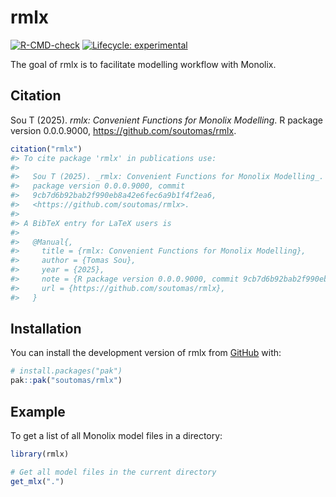 
<!-- README.md is generated from README.Rmd. Please edit that file -->

# rmlx

<!-- badges: start -->

[![R-CMD-check](https://github.com/soutomas/rmlx/actions/workflows/R-CMD-check.yaml/badge.svg)](https://github.com/soutomas/rmlx/actions/workflows/R-CMD-check.yaml)
[![Lifecycle:
experimental](https://img.shields.io/badge/lifecycle-experimental-orange.svg)](https://lifecycle.r-lib.org/articles/stages.html#experimental)
<!-- badges: end -->

The goal of rmlx is to facilitate modelling workflow with Monolix.

## Citation

Sou T (2025). *rmlx: Convenient Functions for Monolix Modelling*. R
package version 0.0.0.9000, <https://github.com/soutomas/rmlx>.

``` r
citation("rmlx")
#> To cite package 'rmlx' in publications use:
#> 
#>   Sou T (2025). _rmlx: Convenient Functions for Monolix Modelling_. R
#>   package version 0.0.0.9000, commit
#>   9cb7d6b92bab2f990eb8a42e6fec6a9b1f4f2ea6,
#>   <https://github.com/soutomas/rmlx>.
#> 
#> A BibTeX entry for LaTeX users is
#> 
#>   @Manual{,
#>     title = {rmlx: Convenient Functions for Monolix Modelling},
#>     author = {Tomas Sou},
#>     year = {2025},
#>     note = {R package version 0.0.0.9000, commit 9cb7d6b92bab2f990eb8a42e6fec6a9b1f4f2ea6},
#>     url = {https://github.com/soutomas/rmlx},
#>   }
```

## Installation

You can install the development version of rmlx from
[GitHub](https://github.com/) with:

``` r
# install.packages("pak")
pak::pak("soutomas/rmlx")
```

## Example

To get a list of all Monolix model files in a directory:

``` r
library(rmlx)

# Get all model files in the current directory 
get_mlx(".")
```
